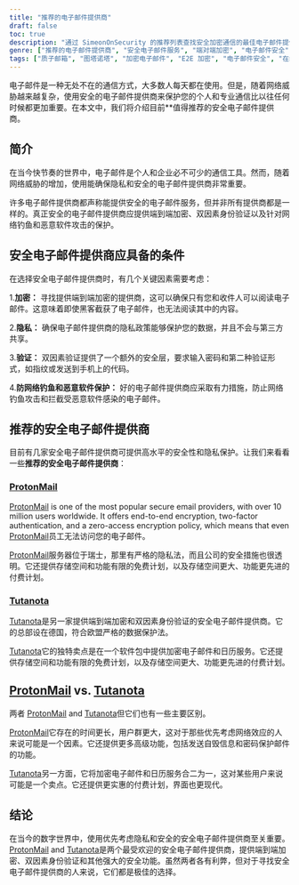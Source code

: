 ```yaml
---
title: "推荐的电子邮件提供商"
draft: false
toc: true
description: "通过 SimeonOnSecurity 的推荐列表查找安全加密通信的最佳电子邮件提供商。了解热门选择，包括具有端到端加密功能的首选 ProtonMail 和加密电子邮件通信的另一安全选择 Tutanota。"
genre: ["推荐的电子邮件提供商", "安全电子邮件服务", "端对端加密", "电子邮件安全", "在线隐私", "数据保护", "网络钓鱼防护", "恶意软件保护", "安全通信", "SimeonOnSecurity"]
tags: ["质子邮箱", "图塔诺塔", "加密电子邮件", "E2E 加密", "电子邮件安全", "在线隐私", "推荐的电子邮件提供商", "SimeonOnSecurity", "安全电子邮件服务", "数据保护", "网络钓鱼防护", "恶意软件保护", "安全通信", "隐私与加密", "安全电子邮件提供商", "电子邮件隐私", "电子邮件加密", "安全通信服务", "安全信息传递", "电子邮件服务提供商", "电子邮件安全功能", "端到端加密", "数据隐私", "网络钓鱼防护措施", "恶意软件保护服务", "安全电子邮件通信", "ProtonMail 功能", "图塔诺塔特色", "私人电子邮件服务", "加密电子邮件通信", "在线数据保护"]
---
```


电子邮件是一种无处不在的通信方式，大多数人每天都在使用。但是，随着网络威胁越来越复杂，使用安全的电子邮件提供商来保护您的个人和专业通信比以往任何时候都更加重要。在本文中，我们将介绍目前**值得推荐的安全电子邮件提供商。

## 简介

在当今快节奏的世界中，电子邮件是个人和企业必不可少的通信工具。然而，随着网络威胁的增加，使用能确保隐私和安全的电子邮件提供商非常重要。

许多电子邮件提供商都声称能提供安全的电子邮件服务，但并非所有提供商都是一样的。真正安全的电子邮件提供商应提供端到端加密、双因素身份验证以及针对网络钓鱼和恶意软件攻击的保护。

## 安全电子邮件提供商应具备的条件

在选择安全电子邮件提供商时，有几个关键因素需要考虑：

1.**加密：** 寻找提供端到端加密的提供商，这可以确保只有您和收件人可以阅读电子邮件。这意味着即使黑客截获了电子邮件，也无法阅读其中的内容。

2.**隐私：** 确保电子邮件提供商的隐私政策能够保护您的数据，并且不会与第三方共享。

3.**验证：** 双因素验证提供了一个额外的安全层，要求输入密码和第二种验证形式，如指纹或发送到手机上的代码。

4.**防网络钓鱼和恶意软件保护：** 好的电子邮件提供商应采取有力措施，防止网络钓鱼攻击和拦截受恶意软件感染的电子邮件。

## 推荐的安全电子邮件提供商

目前有几家安全电子邮件提供商可提供高水平的安全性和隐私保护。让我们来看看一些**推荐的安全电子邮件提供商**：

### [ProtonMail](https://pr.tn/ref/KWMTP5393DR0)

[ProtonMail](https://pr.tn/ref/KWMTP5393DR0) is one of the most popular secure email providers, with over 10 million users worldwide. It offers end-to-end encryption, two-factor authentication, and a zero-access encryption policy, which means that even [ProtonMail](https://pr.tn/ref/KWMTP5393DR0)员工无法访问您的电子邮件。

[ProtonMail](https://pr.tn/ref/KWMTP5393DR0)服务器位于瑞士，那里有严格的隐私法，而且公司的安全措施也很透明。它还提供存储空间和功能有限的免费计划，以及存储空间更大、功能更先进的付费计划。

### [Tutanota](https://tutanota.com/)

[Tutanota](https://tutanota.com/)是另一家提供端到端加密和双因素身份验证的安全电子邮件提供商。它的总部设在德国，符合欧盟严格的数据保护法。

[Tutanota](https://tutanota.com/)它的独特卖点是在一个软件包中提供加密电子邮件和日历服务。它还提供存储空间和功能有限的免费计划，以及存储空间更大、功能更先进的付费计划。

## [ProtonMail](https://pr.tn/ref/KWMTP5393DR0) vs. [Tutanota](https://tutanota.com/)

两者 [ProtonMail](https://pr.tn/ref/KWMTP5393DR0) and [Tutanota](https://tutanota.com/)但它们也有一些主要区别。

[ProtonMail](https://pr.tn/ref/KWMTP5393DR0)它存在的时间更长，用户群更大，这对于那些优先考虑网络效应的人来说可能是一个因素。它还提供更多高级功能，包括发送自毁信息和密码保护邮件的功能。

[Tutanota](https://tutanota.com/)另一方面，它将加密电子邮件和日历服务合二为一，这对某些用户来说可能是一个卖点。它还提供更实惠的付费计划，界面也更现代。

## 结论

在当今的数字世界中，使用优先考虑隐私和安全的安全电子邮件提供商至关重要。 [ProtonMail](https://pr.tn/ref/KWMTP5393DR0) and [Tutanota](https://tutanota.com/)是两个最受欢迎的安全电子邮件提供商，提供端到端加密、双因素身份验证和其他强大的安全功能。虽然两者各有利弊，但对于寻找安全电子邮件提供商的人来说，它们都是极佳的选择。